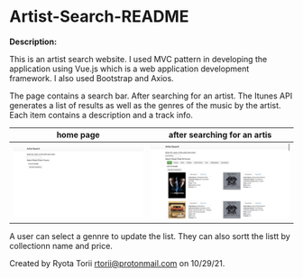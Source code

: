 # Artist-Search-README

**Description:**

This is an artist search website. I used MVC pattern in developing the application using Vue.js which is a web application development framework. I also used Bootstrap and Axios. 

The page contains a search bar. After searching for an artist. The Itunes API generates a list of results as well as the genres of the music by the artist. Each item contains a description and a track info.

| home page | after searching for an artis |
| ------ | ------ |
|<img src="photos_for_README/1_home_page.png" width="470"/>|<img src="photos_for_README/2.png" width="470"/>|

A user can select a gennre to update the list. They can also sortt the listt by collectionn name and price.

Created by Ryota Torii <rtorii@protonmail.com> on 10/29/21.
